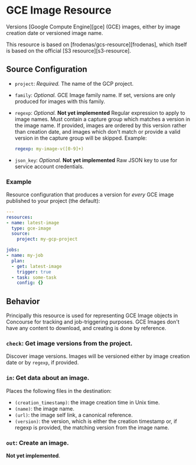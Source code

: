 # GCE Image Resource

Versions [Google Compute Engine][gce] (GCE) images, either by image creation date or versioned image name.

This resource is based on [frodenas/gcs-resource][frodenas], which itself is based on the official
[S3 resource][s3-resource].

## Source Configuration

* `project`: *Required.* The name of the GCP project.

* `family`: *Optional.* GCE Image family name. If set, versions are only produced for images with this family.

* `regexp`: *Optional.* **Not yet implemented** Regular expression to apply to image names. Must contain a
  capture group which matches a version in the image name. If provided, images are ordered by this version rather than creation date, and images which don't match or provide a valid version in the capture group will be skipped. Example:

    ```yaml
    regexp: my-image-v([0-9]+)
    ```

* `json_key`: *Optional.* **Not yet implemented** Raw JSON key to use for service account credentials.

### Example

Resource configuration that produces a version for *every* GCE image published to your project (the default):

```yaml
---
resources:
- name: latest-image
  type: gce-image
  source:
    project: my-gcp-project

jobs:
- name: my-job
  plan:
  - get: latest-image
    trigger: true
  - task: some-task
    config: {}
```

## Behavior

Principally this resource is used for representing GCE Image objects in Concourse for tracking and
job-triggering purposes. GCE Images don't have any content to download, and creating is done by reference.

### `check`: Get image versions from the project.

Discover image versions. Images will be versioned either by image creation date or by `regexp`, if provided.

### `in`: Get data about an image.

Places the following files in the destination:

* `(creation_timestamp)`: the image creation time in Unix time.
* `(name)`: the image name.
* `(url)`: the image self link, a canonical reference.
* `(version)`: the version, which is either the creation timestamp or, if regexp is provided, the matching
  version from the image name.

### `out`: Create an image.

**Not yet implemented**.
